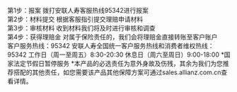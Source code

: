 第1步：报案 拨打安联人寿客服热线95342进行报案  
第2步：材料提交 根据客服指引提交理赔申请材料  
第3步：审核材料 收到材料我们将及时进行审核和调查  
第4步：获得理赔金 对属于保险责任的，我们会将理赔金直接转账至客户账户  
客户服务热线：95342 安联人寿全国统一客户服务热线和消费者维权热线：95342 工作日（周一至周五）8:30-20:30 休息日（周六至周日）9:00-18:00 *国家法定节假日暂停服务 *本产品的必选责任为意外身故及伤残，其余为我们为您推荐搭配的其他责任，如您需要该产品其他保障方案可通过sales.allianz.com.cn查看详情。